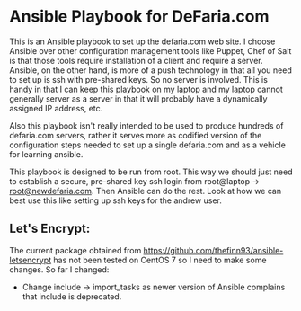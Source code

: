 # Ansible Playbook for DeFaria.com 
This is an Ansible playbook to set up the defaria.com web site. I choose Ansible
over other configuration management tools like Puppet, Chef of Salt is that 
those tools require installation of a client and require a server. Ansible, on
the other hand, is more of a push technology in that all you need to set up is
ssh with pre-shared keys. So no server is involved. This is handy in that I can
keep this playbook on my laptop and my laptop cannot generally server as a 
server in that it will probably have a dynamically assigned IP address, etc.

Also this playbook isn't really intended to be used to produce hundreds of
defaria.com servers, rather it serves more as codified version of the 
configuration steps needed to set up a single defaria.com and as a vehicle for
learning ansible.

This playbook is designed to be run from root. This way we should just need to
establish a secure, pre-shared key ssh login from root@laptop ->
root@newdefaria.com. Then Ansible can do the rest. Look at how we can best use
this like setting up ssh keys for the andrew user.

## Let's Encrypt:

The current package obtained from https://github.com/thefinn93/ansible-letsencrypt
has not been tested on CentOS 7 so I need to make some changes. So far I changed:

* Change include -> import_tasks as newer version of Ansible complains that
  include is deprecated.

